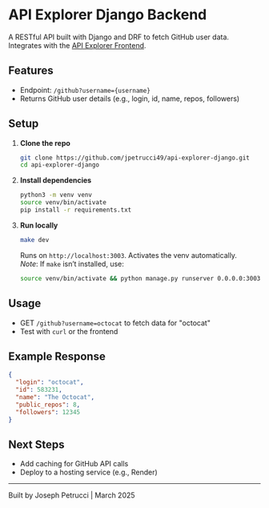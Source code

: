 # API Explorer Django Backend

A RESTful API built with Django and DRF to fetch GitHub user data. Integrates with the [API Explorer Frontend](https://github.com/jpetrucci49/api-explorer-frontend).

## Features
- Endpoint: `/github?username={username}`
- Returns GitHub user details (e.g., login, id, name, repos, followers)

## Setup
1. **Clone the repo**  
   ```bash
   git clone https://github.com/jpetrucci49/api-explorer-django.git
   cd api-explorer-django
   ```
2. **Install dependencies**  
   ```bash
   python3 -m venv venv
   source venv/bin/activate
   pip install -r requirements.txt
   ```
3. **Run locally**  
   ```bash
   make dev
   ```  
   Runs on `http://localhost:3003`. Activates the venv automatically.  
   *Note*: If `make` isn’t installed, use:  
   ```bash
   source venv/bin/activate && python manage.py runserver 0.0.0.0:3003
   ```

## Usage
- GET `/github?username=octocat` to fetch data for "octocat"
- Test with `curl` or the frontend

## Example Response
```json
{
  "login": "octocat",
  "id": 583231,
  "name": "The Octocat",
  "public_repos": 8,
  "followers": 12345
}
```

## Next Steps
- Add caching for GitHub API calls
- Deploy to a hosting service (e.g., Render)

---
Built by Joseph Petrucci | March 2025